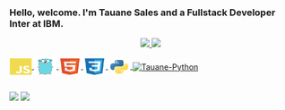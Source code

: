 ### Hello, welcome. I'm Tauane Sales and a Fullstack Developer Inter at IBM.


<div align="center">
  <a href="https://github.com/tauanesales">
  <img height="180em" src="https://github-readme-stats.vercel.app/api?username=tauanesales&show_icons=true&theme=dracula&include_all_commits=true&count_private=true"/>
  <img height="180em" src="https://github-readme-stats.vercel.app/api/top-langs/?username=tauanesales&layout=compact&langs_count=7&theme=dracula"/>
</div>
  
<div style="display: inline_block"><br>
  <img align="center" alt="Tauane-Js" height="30" width="40" src="https://raw.githubusercontent.com/devicons/devicon/master/icons/javascript/javascript-plain.svg">
  <img align="center" alt="Tauane-Ts" height="30" width="40" src="https://raw.githubusercontent.com/devicons/devicon/master/icons/go/go-original.svg">
  <img align="center" alt="Tauane-HTML" height="30" width="40" src="https://raw.githubusercontent.com/devicons/devicon/master/icons/html5/html5-original.svg">
  <img align="center" alt="Tauane-CSS" height="30" width="40" src="https://raw.githubusercontent.com/devicons/devicon/master/icons/css3/css3-original.svg">
  <img align="center" alt="Tauane-Python" height="30" width="40" src="https://raw.githubusercontent.com/devicons/devicon/master/icons/python/python-original.svg">
   <img align="center" alt="Tauane-Python" height="30" width="40" src="https://raw.githubusercontent.com/jmnote/z-icons/master/svg/kubernetes.svg">
  
 
</div>
 
  
  ##
 
<div> 
  
  <a href="https://instagram.com/tauanesales1" target="_blank"><img src="https://img.shields.io/badge/-Instagram-%23E4405F?style=for-the-badge&logo=instagram&logoColor=white" target="_blank"></a> 
  <a href="https://www.linkedin.com/in/tauane-sales/" target="_blank"><img src="https://img.shields.io/badge/-LinkedIn-%230077B5?style=for-the-badge&logo=linkedin&logoColor=white" target="_blank"></a> 

 
</div>
